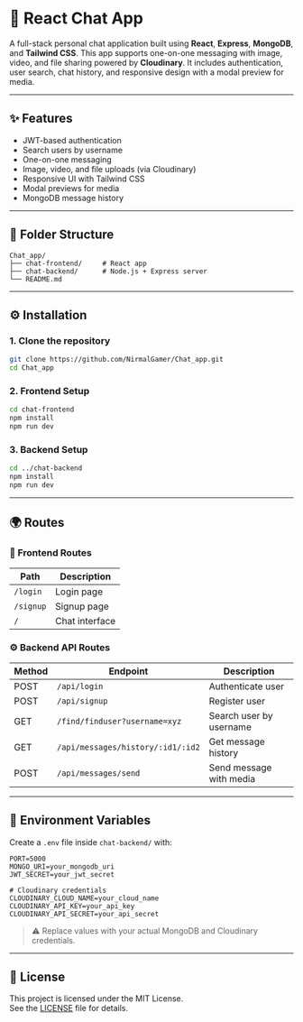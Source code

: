 # 💬 React Chat App

A full-stack personal chat application built using **React**, **Express**, **MongoDB**, and **Tailwind CSS**. This app supports one-on-one messaging with image, video, and file sharing powered by **Cloudinary**. It includes authentication, user search, chat history, and responsive design with a modal preview for media.

---

## ✨ Features

- JWT-based authentication
- Search users by username
- One-on-one messaging
- Image, video, and file uploads (via Cloudinary)
- Responsive UI with Tailwind CSS
- Modal previews for media
- MongoDB message history

---

## 📁 Folder Structure

```
Chat_app/
├── chat-frontend/     # React app
├── chat-backend/      # Node.js + Express server
└── README.md
```

---

## ⚙️ Installation

### 1. Clone the repository

```bash
git clone https://github.com/NirmalGamer/Chat_app.git
cd Chat_app
```

### 2. Frontend Setup

```bash
cd chat-frontend
npm install
npm run dev
```

### 3. Backend Setup

```bash
cd ../chat-backend
npm install
npm run dev
```

---

## 🌍 Routes

### 🔐 Frontend Routes

| Path       | Description       |
|------------|-------------------|
| `/login`   | Login page        |
| `/signup`  | Signup page       |
| `/`        | Chat interface    |

### ⚙️ Backend API Routes

| Method | Endpoint                                 | Description               |
|--------|------------------------------------------|---------------------------|
| POST   | `/api/login`                             | Authenticate user         |
| POST   | `/api/signup`                            | Register user             |
| GET    | `/find/finduser?username=xyz`            | Search user by username   |
| GET    | `/api/messages/history/:id1/:id2`        | Get message history       |
| POST   | `/api/messages/send`                     | Send message with media   |

---

## 🧪 Environment Variables

Create a `.env` file inside `chat-backend/` with:

```env
PORT=5000
MONGO_URI=your_mongodb_uri
JWT_SECRET=your_jwt_secret

# Cloudinary credentials
CLOUDINARY_CLOUD_NAME=your_cloud_name
CLOUDINARY_API_KEY=your_api_key
CLOUDINARY_API_SECRET=your_api_secret
```

> ⚠️ Replace values with your actual MongoDB and Cloudinary credentials.

---

## 📄 License

This project is licensed under the MIT License.  
See the [LICENSE](./LICENSE) file for details.
